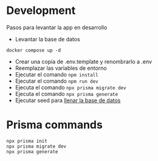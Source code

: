 # Development

Pasos para levantar la app en desarrollo

- Levantar la base de datos

```
docker compose up -d
```

- Crear una copia de .env.template y renombrarlo a .env
- Reemplazar las variables de entorno
- Ejecutar el comando `npm install`
- Ejecutar el comando `npm run dev`
- Ejecuta el comando `npx prisma migrate dev`
- Ejecuta el comando `npx prisma generate`
- Ejecutar seed para [llenar la base de datos](http://localhost:3000/api/seed)

# Prisma commands

```
npx prisma init
npx prisma migrate dev
npx prisma generate
```
